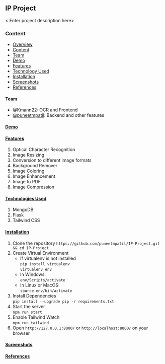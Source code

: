 ## IP Project

<a name="overview"></a>< Enter project description here>

<a name="content"></a>

### Content

- [ Overview ](#overview)
- [ Content ](#content)
- [ Team ](#team)
- [ Demo ](#demo)
- [ Features ](#features)
- [ Technology Used ](#technology)
- [ Installation ](#installation)
- [ Screenshots ](#screenshots)
- [ References ](#references)

<a name="team"></a>

#### Team

- [@Kmann22](https://github.com/Kmann22): OCR and Frontend
- [@puneetmpatil](https://github.com/puneetmpatil): Backend and other features

<a name="demo"></a>

#### <ins>Demo</ins>

<a name="features"></a>

#### <ins>Features</ins>

<ol>
    <li>Optical Character Recognition</li>
    <li>Image Resizing</li>
    <li>Conversion to different image formats</li>
    <li>Background Remover</li>
    <li>Image Coloring</li>
    <li>Image Enhancement</li>
    <li>Image to PDF</li>
    <li>Image Compression</li>
</ol>

<a name="technology"></a>

#### <ins>Technologies Used</ins>

<ol>
<li>MongoDB</li>
<li>Flask</li>
<li>Tailwind CSS</li>
</ol>

<a name="installation"></a>

#### <ins>Installation</ins>

<ol>
    <li>
        Clone the repository
        <code>https://github.com/puneetmpatil/IP-Project.git && cd IP-Project</code>
    </li>
    <li>
        Create Virtual Environment<br>
        <ul>
        <li>If virtualenv is not installed<br>
        <code>pip install virtualenv</code><br>
        <code>virtualenv env</code>&nbsp;&nbsp;
        </li>
        <li>In Windows:<br>
        <code>env/Scripts/activate</code>
        <li>In Linux or MacOS:<br>
        <code>source env/bin/activate</code>
        </ul>
    </li>
    <li>
        Install Dependencies<br>
        <code>pip install --upgrade pip -r requirements.txt</code>
    </li>
    <li>
        Start the server<br>
        <code>npm run start</code>
    </li>
    <li>Enable Tailwind Watch
    <br>
    <code>npm run tailwind</code>
    </li>
    <li>Open <code>http://127.0.0.1:8000/</code> or <code>http://localhost:8000/</code> on your browser</li>
</ol>

<a name="screenshots"></a>

#### <ins>Screenshots</ins>

<a name="references"></a>

#### <ins>References</ins>

<ul>
</ul>
